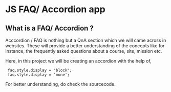 # JS FAQ/ Accordion app

## What is a FAQ/ Accordion ?

  Acccordion / FAQ is nothing but a QnA section which we will came across in websites. These will provide a better understanding of the concepts like for instance, the frequently asked questions about a course, site, mission etc.

Here, in this project we will be creating an accordion with the help of,
  
     faq.style.display = "block";
     faq.style.display = 'none';

For better understanding, do check the sourcecode.
